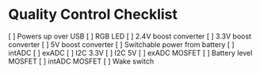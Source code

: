 # Quality Control Checklist

[ ] Powers up over USB
[ ] RGB LED
[ ] 2.4V boost converter
[ ] 3.3V boost converter
[ ] 5V boost converter
[ ] Switchable power from battery
[ ] intADC
[ ] exADC
[ ] I2C 3.3V
[ ] I2C 5V
[ ] exADC MOSFET
[ ] Battery level MOSFET 
[ ] intADC MOSFET
[ ] Wake switch


